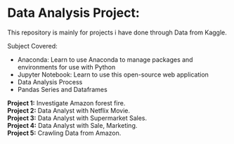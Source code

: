 # Data Analysis Project:

This repository is mainly for projects i have done through Data from Kaggle.

Subject Covered:
+ Anaconda: Learn to use Anaconda to manage packages and environments for use with Python
+ Jupyter Notebook: Learn to use this open-source web application
+ Data Analysis Process
+ Pandas Series and Dataframes

**Project 1:** Investigate Amazon forest fire. \
**Project 2:** Data Analyst with Netflix Movie.\
**Project 3:** Data Analyst with Supermarket Sales.\
**Project 4:** Data Analyst with Sale, Marketing.\
**Project 5:** Crawling Data from Amazon.
